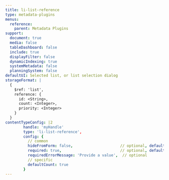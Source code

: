 ```yaml
---
title: li-list-reference
type: metadata-plugins
menus:
  reference:
    parent: Metadata Plugins
support:
  document: true
  media: false
  tableDashboard: false
  include: true
  displayFilter: false
  dynamicIndexing: true
  systemMetadata: false
  planningSystem: false
defaultUI: Selected list, or list selection dialog
storageFormat: |
  {
    $ref: 'list',
    reference: {
      id: <String>,
      count: <Integer>,
      priority: <Integer>
    }
  }
contentTypeConfig: |2
        handle: 'myHandle'
        type: 'li-list-reference',
        config: {
          // common
          hideFromForm: false,                     // optional, default: false
          required: true,                          // optional, default: false
          requiredErrorMessage: 'Provide a value',  // optional
          // specific
          defaultCount: true
        }
---
```

